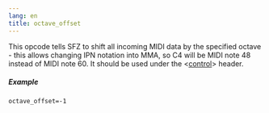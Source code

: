 ```yaml
---
lang: en
title: octave_offset
---
```

This opcode tells SFZ to shift all incoming MIDI data by the specified octave -
this allows changing IPN notation into MMA, so C4 will be MIDI note 48 instead
of MIDI note 60. It should be used under the <[control](/headers/control)> header.

##### Example

```
octave_offset=-1
```
